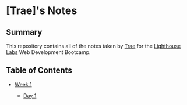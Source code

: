 # [Trae]'s Notes

## Summary

This repository contains all of the notes taken by [Trae](https://github.com/tbold5) for the [Lighthouse Labs](https://www.lighthouselabs.ca) Web Development Bootcamp.

## Table of Contents
* [Week 1](/Week_1)

  * [Day 1](/Week_1/Day_1)